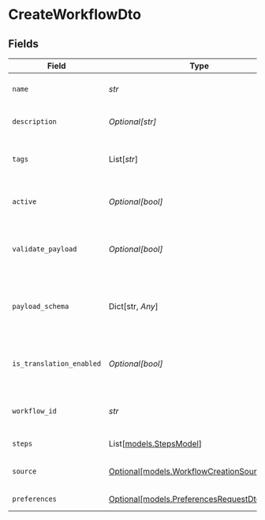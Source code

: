 # CreateWorkflowDto


## Fields

| Field                                                                                  | Type                                                                                   | Required                                                                               | Description                                                                            |
| -------------------------------------------------------------------------------------- | -------------------------------------------------------------------------------------- | -------------------------------------------------------------------------------------- | -------------------------------------------------------------------------------------- |
| `name`                                                                                 | *str*                                                                                  | :heavy_check_mark:                                                                     | Name of the workflow                                                                   |
| `description`                                                                          | *Optional[str]*                                                                        | :heavy_minus_sign:                                                                     | Description of the workflow                                                            |
| `tags`                                                                                 | List[*str*]                                                                            | :heavy_minus_sign:                                                                     | Tags associated with the workflow                                                      |
| `active`                                                                               | *Optional[bool]*                                                                       | :heavy_minus_sign:                                                                     | Whether the workflow is active                                                         |
| `validate_payload`                                                                     | *Optional[bool]*                                                                       | :heavy_minus_sign:                                                                     | Enable or disable payload schema validation                                            |
| `payload_schema`                                                                       | Dict[str, *Any*]                                                                       | :heavy_minus_sign:                                                                     | The payload JSON Schema for the workflow                                               |
| `is_translation_enabled`                                                               | *Optional[bool]*                                                                       | :heavy_minus_sign:                                                                     | Enable or disable translations for this workflow                                       |
| `workflow_id`                                                                          | *str*                                                                                  | :heavy_check_mark:                                                                     | Unique identifier for the workflow                                                     |
| `steps`                                                                                | List[[models.StepsModel](../models/stepsmodel.md)]                                     | :heavy_check_mark:                                                                     | Steps of the workflow                                                                  |
| `source`                                                                               | [Optional[models.WorkflowCreationSourceEnum]](../models/workflowcreationsourceenum.md) | :heavy_minus_sign:                                                                     | Source of workflow creation                                                            |
| `preferences`                                                                          | [Optional[models.PreferencesRequestDto]](../models/preferencesrequestdto.md)           | :heavy_minus_sign:                                                                     | Workflow preferences                                                                   |